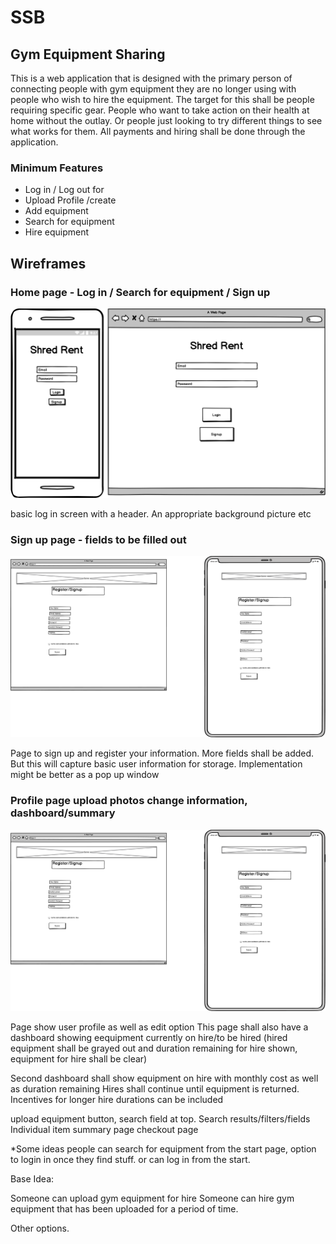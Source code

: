 # SSB

## Gym Equipment Sharing

This is a web application that is designed with the primary person of connecting people with 
gym equipment they are no longer using with people who wish to hire the equipment. The target 
for this shall be people requiring specific gear. People who want to take action on their health
at home without the outlay. Or people just looking to try different things to see what works for them.
All payments and hiring shall be done through the application. 


### Minimum Features

* Log in / Log out for
* Upload Profile /create
* Add equipment
* Search for equipment
* Hire equipment


## Wireframes



### Home page - Log in / Search for equipment / Sign up

![Login Screen](./wireframes/Login_screen.png)

basic log in screen with a header. An appropriate background picture etc

### Sign up page - fields to be filled out

![Signu Up Page](./wireframes/sign_up_page.png)

Page to sign up and register your information. More fields shall be added. 
But this will capture basic user information for storage. Implementation might 
be better as a pop up window

### Profile page upload photos change information, dashboard/summary 

![Profile Page with Dashboard](./wireframes/Sign_up_Page.png)

Page show user profile as well as edit option
This page shall also have a dashboard showing eequipment currently on hire/to be hired
(hired equipment shall be grayed out and duration remaining for hire shown, equipment for hire
shall be clear)

Second dashboard shall show equipment on hire with monthly cost as well as duration remaining
Hires shall continue until equipment is returned. Incentives for longer hire durations can be included





upload equipment button, search field at top.
Search results/filters/fields
Individual item summary page
checkout page
    
 






*Some ideas people can search for equipment from the start page, option to login in once they find stuff.
or can log in from the start.

Base Idea:

Someone can upload gym equipment for hire
Someone can hire gym equipment that has been uploaded for a period of time.


Other options.


